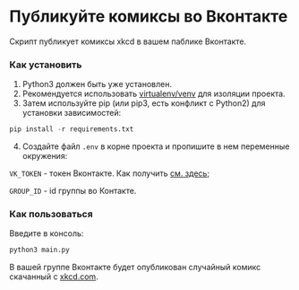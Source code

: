 # Публикуйте комиксы во Вконтакте
Скрипт публикует комиксы xkcd в вашем паблике Вконтакте.

### Как установить
1. Python3 должен быть уже установлен. 
2. Рекомендуется использовать [virtualenv/venv](https://docs.python.org/3/library/venv.html) для изоляции проекта.
3. Затем используйте pip (или pip3, есть конфликт с Python2) для установки зависимостей:
```python
pip install -r requirements.txt
```
4. Создайте файл ```.env``` в корне проекта и пропишите в нем переменные окружения:

```VK_TOKEN``` - токен Вконтакте. Как получить [см. здесь](https://vk.com/dev/implicit_flow_user);

```GROUP_ID``` - id группы во Контакте.
### Как пользоваться
Введите в консоль:
```python
python3 main.py 
```
В вашей группе Вконтакте будет опубликован случайный комикс скачанный с [xkcd.com](https://xkcd.com/). 